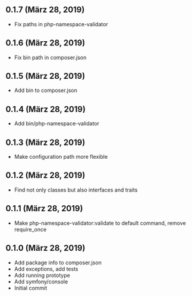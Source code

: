 ## 0.1.7 (März 28, 2019)
  - Fix paths in php-namespace-validator

## 0.1.6 (März 28, 2019)
  - Fix bin path in composer.json

## 0.1.5 (März 28, 2019)
  - Add bin to composer.json

## 0.1.4 (März 28, 2019)
  - Add bin/php-namespace-validator

## 0.1.3 (März 28, 2019)
  - Make configuration path more flexible

## 0.1.2 (März 28, 2019)
  - Find not only classes but also interfaces and traits

## 0.1.1 (März 28, 2019)
  - Make php-namespace-validator:validate to default command, remove require_once

## 0.1.0 (März 28, 2019)
  - Add package info to composer.json
  - Add exceptions, add tests
  - Add running prototype
  - Add symfony/console
  - Initial commit

